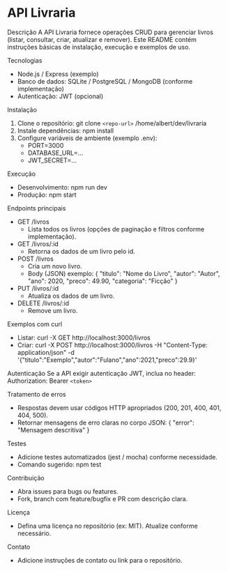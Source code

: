# API Livraria

Descrição
A API Livraria fornece operações CRUD para gerenciar livros (listar, consultar, criar, atualizar e remover). Este README contém instruções básicas de instalação, execução e exemplos de uso.

Tecnologias

- Node.js / Express (exemplo)
- Banco de dados: SQLite / PostgreSQL / MongoDB (conforme implementação)
- Autenticação: JWT (opcional)

Instalação

1. Clone o repositório:
   git clone `<repo-url>` /home/albert/dev/livraria
2. Instale dependências:
   npm install
3. Configure variáveis de ambiente (exemplo .env):
   - PORT=3000
   - DATABASE_URL=...
   - JWT_SECRET=...

Execução

- Desenvolvimento:
  npm run dev
- Produção:
  npm start

Endpoints principais

- GET /livros
  - Lista todos os livros (opções de paginação e filtros conforme implementação).
- GET /livros/:id
  - Retorna os dados de um livro pelo id.
- POST /livros
  - Cria um novo livro.
  - Body (JSON) exemplo:
    {
    "titulo": "Nome do Livro",
    "autor": "Autor",
    "ano": 2020,
    "preco": 49.90,
    "categoria": "Ficção"
    }
- PUT /livros/:id
  - Atualiza os dados de um livro.
- DELETE /livros/:id
  - Remove um livro.

Exemplos com curl

- Listar:
  curl -X GET http://localhost:3000/livros
- Criar:
  curl -X POST http://localhost:3000/livros 
  -H "Content-Type: application/json" 
  -d '{"titulo":"Exemplo","autor":"Fulano","ano":2021,"preco":29.9}'

Autenticação
Se a API exigir autenticação JWT, inclua no header:
Authorization: Bearer `<token>`

Tratamento de erros

- Respostas devem usar códigos HTTP apropriados (200, 201, 400, 401, 404, 500).
- Retornar mensagens de erro claras no corpo JSON:
  { "error": "Mensagem descritiva" }

Testes

- Adicione testes automatizados (jest / mocha) conforme necessidade.
- Comando sugerido:
  npm test

Contribuição

- Abra issues para bugs ou features.
- Fork, branch com feature/bugfix e PR com descrição clara.

Licença

- Defina uma licença no repositório (ex: MIT). Atualize conforme necessário.

Contato

- Adicione instruções de contato ou link para o repositório.
